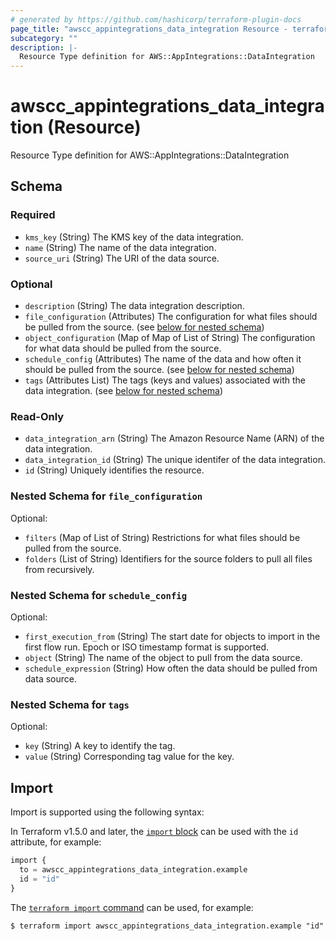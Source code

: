 ```yaml
---
# generated by https://github.com/hashicorp/terraform-plugin-docs
page_title: "awscc_appintegrations_data_integration Resource - terraform-provider-awscc"
subcategory: ""
description: |-
  Resource Type definition for AWS::AppIntegrations::DataIntegration
---
```


# awscc_appintegrations_data_integration (Resource)

Resource Type definition for AWS::AppIntegrations::DataIntegration



<!-- schema generated by tfplugindocs -->
## Schema

### Required

- `kms_key` (String) The KMS key of the data integration.
- `name` (String) The name of the data integration.
- `source_uri` (String) The URI of the data source.

### Optional

- `description` (String) The data integration description.
- `file_configuration` (Attributes) The configuration for what files should be pulled from the source. (see [below for nested schema](#nestedatt--file_configuration))
- `object_configuration` (Map of Map of List of String) The configuration for what data should be pulled from the source.
- `schedule_config` (Attributes) The name of the data and how often it should be pulled from the source. (see [below for nested schema](#nestedatt--schedule_config))
- `tags` (Attributes List) The tags (keys and values) associated with the data integration. (see [below for nested schema](#nestedatt--tags))

### Read-Only

- `data_integration_arn` (String) The Amazon Resource Name (ARN) of the data integration.
- `data_integration_id` (String) The unique identifer of the data integration.
- `id` (String) Uniquely identifies the resource.

<a id="nestedatt--file_configuration"></a>
### Nested Schema for `file_configuration`

Optional:

- `filters` (Map of List of String) Restrictions for what files should be pulled from the source.
- `folders` (List of String) Identifiers for the source folders to pull all files from recursively.


<a id="nestedatt--schedule_config"></a>
### Nested Schema for `schedule_config`

Optional:

- `first_execution_from` (String) The start date for objects to import in the first flow run. Epoch or ISO timestamp format is supported.
- `object` (String) The name of the object to pull from the data source.
- `schedule_expression` (String) How often the data should be pulled from data source.


<a id="nestedatt--tags"></a>
### Nested Schema for `tags`

Optional:

- `key` (String) A key to identify the tag.
- `value` (String) Corresponding tag value for the key.

## Import

Import is supported using the following syntax:

In Terraform v1.5.0 and later, the [`import` block](https://developer.hashicorp.com/terraform/language/import) can be used with the `id` attribute, for example:

```terraform
import {
  to = awscc_appintegrations_data_integration.example
  id = "id"
}
```

The [`terraform import` command](https://developer.hashicorp.com/terraform/cli/commands/import) can be used, for example:

```shell
$ terraform import awscc_appintegrations_data_integration.example "id"
```

